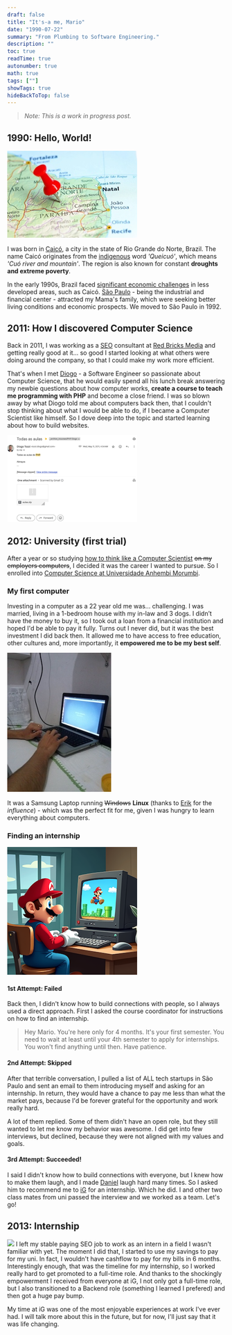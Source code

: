 ```yaml
---
draft: false
title: "It's-a me, Mario"
date: "1990-07-22"
summary: "From Plumbing to Software Engineering."
description: ""
toc: true
readTime: true
autonumber: true
math: true
tags: [""]
showTags: true
hideBackToTop: false
---
```


> *Note: This is a work in progress post.*

## 1990: Hello, World!

![Caico](caico.jpg#center)

I was born in [Caicó](https://en.wikipedia.org/wiki/Caic%C3%B3), a city in the state of Rio Grande do Norte, Brazil. The name Caicó originates from the [indigenous](https://en.wikipedia.org/wiki/Indigenous_peoples_in_Brazil) word *'Queicuó'*, which means *'Cuó river and mountain'*. The region is also known for constant **droughts and extreme poverty**.

In the early 1990s, Brazil faced [significant economic challenges](https://en.wikipedia.org/wiki/Economic_history_of_Brazil#1990%E2%80%931993) in less developed areas, such as Caicó. [São Paulo](https://en.wikipedia.org/wiki/S%C3%A3o_Paulo) - being the industrial and financial center - attracted my Mama's family, which were seeking better living conditions and economic prospects. We moved to São Paulo in 1992.

## 2011: How I discovered Computer Science
Back in 2011, I was working as a [SEO](https://developers.google.com/search/docs/fundamentals/seo-starter-guide) consultant at [Red Bricks Media](https://www.linkedin.com/company/red-bricks-media/) and getting really good at it... so good I started looking at what others were doing around the company, so that I could make my work more efficient.

That's when I met [Diogo](https://www.linkedin.com/in/diogotozzi/) - a Software Engineer so passionate about Computer Science, that he would easily spend all his lunch break answering my newbie questions about how computer works, **create a course to teach me programming with PHP** and become a close friend. I was so blown away by what Diogo told me about computers back then, that I couldn't stop thinking about what I would be able to do, if I became a Computer Scientist like himself. So I dove deep into the topic and started learning about how to build websites.

![Diogo Email](diogo-email.png#center)

## 2012: University (first trial)
After a year or so studying [how to think like a Computer Scientist](https://openbookproject.net/thinkcs/python/english3e/) ~~on my employers computers~~, I decided it was the career I wanted to pursue. So I enrolled into [Computer Science at Universidade Anhembi Morumbi](https://portal.anhembi.br/graduacao/ciencia-da-computacao/).

### My first computer
Investing in a computer as a 22 year old me was... challenging. I was married, living in a 1-bedroom house with my in-law and 3 dogs. I didn’t have the money to buy it, so I took out a loan from a financial institution and hoped I'd be able to pay it fully. Turns out I never did, but it was the best investment I did back then. It allowed me to have access to free education, other cultures and, more importantly, it **empowered me to be my best self**.

![Mario First Laptop](mario-first-laptop.jpg#center)

It was a Samsung Laptop running ~~Windows~~ **Linux** (thanks to [Erik](https://www.linkedin.com/in/erikhenrique/) for the *influence*) - which was the perfect fit for me, given I was hungry to learn everything about computers.

### Finding an internship

![Mario Internship](mario-internship.png#center)

#### 1st Attempt: Failed
Back then, I didn't know how to build connections with people, so I always used a direct approach. First I asked the course coordinator for instructions on how to find an internship.
> Hey Mario. You're here only for 4 months. It's your first semester. You need to wait at least until your 4th semester to apply for internships. You won't find anything until then. Have patience.

#### 2nd Attempt: Skipped
After that terrible conversation, I pulled a list of ALL tech startups in São Paulo and sent an email to them introducing myself and asking for an internship. In return, they would have a chance to pay me less than what the market pays, because I'd be forever grateful for the opportunity and work really hard.

A lot of them replied. Some of them didn't have an open role, but they still wanted to let me know my behavior was awesome. I did get into few interviews, but declined, because they were not aligned with my values and goals.

#### 3rd Attempt: Succeeded!
I said I didn't know how to build connections with everyone, but I knew how to make them laugh, and I made [Daniel](https://www.linkedin.com/in/danielfilho/) laugh hard many times. So I asked him to recommend me to [iG](https://www.linkedin.com/company/portalig/) for an internship. Which he did. I and other two class mates from uni passed the interview and we worked as a team. Let's go!

## 2013: Internship
![](https://ig-canais-noticias.pages.dev/logo_iguinho_home.webp#center)
I left my stable paying SEO job to work as an intern in a field I wasn't familiar with yet. The moment I did that, I started to use my savings to pay for my uni. In fact, I wouldn't have cashflow to pay for my bills in 6 months. Interestingly enough, that was the timeline for my internship, so I worked really hard to get promoted to a full-time role. And thanks to the shockingly empowerment I received from everyone at iG, I not only got a full-time role, but I also transitioned to a Backend role (something I learned I prefered) and then got a huge pay bump.

My time at iG was one of the most enjoyable experiences at work I've ever had. I will talk more about this in the future, but for now, I'll just say that it was life changing.
